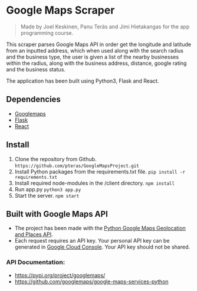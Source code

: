 # Google Maps Scraper
> Made by Joel Keskinen, Panu Teräs and Jimi Hietakangas for the app programming course.

This scraper parses Google Maps API in order get the longitude and latitude from an inputted address, which when used along with the search radius and the business type, the user is given a list of the nearby businesses within the radius, along with the business address, distance, google rating and the business status.

The application has been built using Python3, Flask and React.

## Dependencies
- [Googlemaps](https://github.com/googlemaps/google-maps-services-python)
- [Flask](https://flask.palletsprojects.com/en/2.2.x/)
- [React](https://reactjs.org/docs/getting-started.html)

## Install
1. Clone the repository from Github. ```https://github.com/pteras/GoogleMapsProject.git``` 
2. Install Python packages from the requirements.txt file.
```pip install -r requirements.txt```
3. Install required node-modules in the /client directory.
 ```npm install``` 
4. Run app.py ```python3 app.py``` 
5. Start the server.
```npm start```

## Built with Google Maps API
- The project has been made with the [Python Google Maps Geolocation and Places API](https://github.com/googlemaps/google-maps-services-python).
- Each request requires an API key. Your personal API key can be generated in [Google Cloud Console](https://developers.google.com/maps/documentation/javascript/get-api-key). Your API key should not be shared. 

### API Documentation:
- https://pypi.org/project/googlemaps/
- https://github.com/googlemaps/google-maps-services-python


